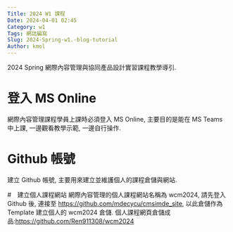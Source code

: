 ```yaml
---
Title: 2024 W1 課程
Date: 2024-04-01 02:45
Category: w1
Tags: 網誌編寫
Slug: 2024-Spring-w1.-blog-tutorial
Author: kmol
---
```


2024 Spring 網際內容管理與協同產品設計實習課程教學導引.

<!-- PELICAN_END_SUMMARY -->

# 登入 MS Online
網際內容管理課程學員上課時必須登入 MS Online, 主要目的是能在 MS Teams 中上課, 一邊觀看教學示範, 一邊自行操作.

# Github 帳號
建立 Github 帳號, 主要用來建立並維護個人的課程倉儲與網站.

#　建立個人課程網站
網際內容管理的個人課程網站名稱為 wcm2024, 請先登入 Github 後, 連接至 https://github.com/mdecycu/cmsimde_site, 以此倉儲作為 Template 建立個人的 wcm2024 倉儲.
個人課程網頁倉儲成品:https://github.com/Ren911308/wcm2024